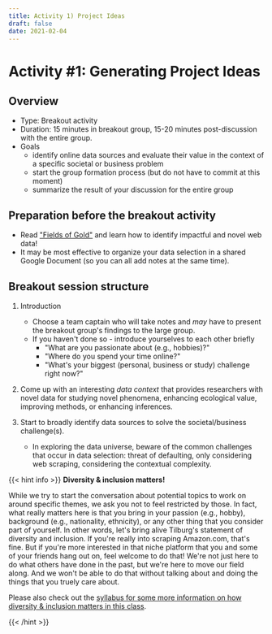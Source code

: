 ```yaml
---
title: Activity 1) Project Ideas
draft: false
date: 2021-02-04
---
```


# Activity #1: Generating Project Ideas

## Overview
- Type: Breakout activity
- Duration: 15 minutes in breakout group, 15-20 minutes post-discussion with the entire group.
- Goals
  - identify online data sources and evaluate their value in the context of a specific societal or business problem
  - start the group formation process (but do not have to commit at this moment)
  - summarize the result of your discussion for the entire group

## Preparation before the breakout activity

- Read ["Fields of Gold"](https://papers.ssrn.com/sol3/papers.cfm?abstract_id=3820666) and learn how to identify impactful and novel web data!
- It may be most effective to organize your data selection in a shared Google Document (so you can all add notes at the same time).

## Breakout session structure

1. Introduction
    - Choose a team captain who will take notes and *may* have to present the breakout group's findings to the large group.
    - If you haven't done so - introduce yourselves to each other briefly
        - "What are you passionate about (e.g., hobbies)?"
        - "Where do you spend your time online?"
        - "What's your biggest (personal, business or study) challenge right now?"

2. Come up with an interesting *data context* that provides researchers with novel data for studying novel phenomena, enhancing ecological value, improving methods, or enhancing inferences.

3. Start to broadly identify data sources to solve the societal/business challenge(s).
    - In exploring the data universe, beware of the common challenges that occur in data selection: threat of defaulting, only considering web scraping, considering the contextual complexity.


{{< hint info >}}
__Diversity & inclusion matters!__

While we try to start the conversation about potential topics to work on around specific themes, we ask you not to feel restricted by those. In fact, what really matters here is that you bring in your passion (e.g., hobby), background (e.g., nationality, ethnicity), or any other thing that you consider part of yourself. In other words, let's bring alive Tilburg's statement of diversity and inclusion. If you're really into scraping Amazon.com, that's fine. But if you're more interested in that niche platform that you and some of your friends hang out on, feel welcome to do that! We're not just here to do what others have done in the past, but we're here to move our field along. And we won't be able to do that without talking about and doing the things that you truely care about.

Please also check out the [syllabus for some more information on how diversity & inclusion matters in this class](../../../course/syllabus).


{{< /hint >}}
